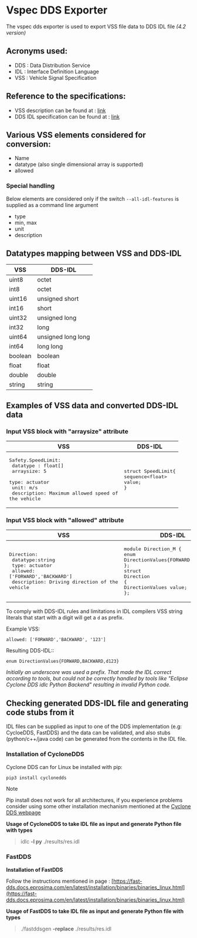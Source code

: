 # Vspec DDS Exporter

The vspec dds exporter is used to export VSS file data to DDS IDL file _(4.2 version)_

## Acronyms used:
- DDS : Data Distribution Service
- IDL : Interface Definition Language
- VSS : Vehicle Signal Specification

## Reference to the specifications:

- VSS description can be found at : [link](https://covesa.github.io/vehicle_signal_specification/introduction/)
- DDS  IDL specification can be found at : [link](https://www.omg.org/spec/IDL/4.2/PDF)

## Various VSS elements considered for conversion:
- Name
- datatype (also single dimensional array is supported)
- allowed

### Special handling

Below elements are considered only if the switch `--all-idl-features` is supplied as a command line argument
- type
- min, max
- unit
- description


## Datatypes mapping between VSS and DDS-IDL

| VSS    | DDS-IDL        |
|--------|----------------|
| uint8  | octet          |
| int8   | octet          |
| uint16 | unsigned short |
| int16  | short          |
| uint32  | unsigned long |
| int32  | long           |
| uint64  | unsigned long long|
| int64  | long long          |
| boolean  | boolean          |
| float  | float              |
| double  | double            |
| string  | string            |

## Examples of VSS data and converted DDS-IDL data

### Input VSS block with "arraysize" attribute
| VSS    | DDS-IDL         |
|--------|----------------|
| <pre>Safety.SpeedLimit:<br>    datatype : float[]<br>    arraysize: 5<br>    type: actuator<br>    unit: m/s<br>    description: Maximum allowed speed of the vehicle</pre>  | <pre>struct SpeedLimit{<br>sequence&lt;float&gt; value;<br>}<br></pre>          |
### Input VSS block with "allowed" attribute

| VSS    | DDS-IDL         |
|--------|----------------|
| <pre>Direction:<br> datatype:string<br> type: actuator<br> allowed: ['FORWARD','BACKWARD']<br> description: Driving direction of the vehicle</pre>  | <pre>module Direction_M {<br>enum DirectionValues{FORWARD,BACKWARD};<br>};<br>struct Direction<br>{<br>DirectionValues value;<br>};</pre>

To comply with DDS-IDL rules and limitations in IDL compilers VSS string literals that start with a digit will get a `d` as prefix.

Example VSS:

```
allowed: ['FORWARD','BACKWARD', '123']
```


Resulting DDS-IDL::

```
enum DirectionValues{FORWARD,BACKWARD,d123}
```

*Initially an underscore was used a prefix. That made the IDL correct according to tools,*
*but could not be correctly handled by tools like "Eclipse Cyclone DDS idlc Python Backend"*
*resulting in invalid Python code.*

## Checking generated DDS-IDL file and generating code stubs from it

IDL files can be supplied as input to one of the DDS implementation (e.g: CycloeDDS, FastDDS) and the data can be validated, and also stubs (python/c++/java code) can be generated from the contents in the IDL file.

### Installation of CycloneDDS

Cyclone DDS can for Linux be installed with pip:

```bash
pip3 install cyclonedds
```

> [!NOTE]
> Pip install does not work for all architectures, if you experience problems consider using some other installation mechanism
> mentioned at the [Cyclone DDS webpage](https://cyclonedds.io/docs/cyclonedds/latest/installation/installation.html)

**Usage of CycloneDDS to take IDL file as input and generate Python file with types**

> idlc **-l py**  ./results/res.idl

### FastDDS

**Installation of FastDDS**

Follow the instructions mentioned in page : [https://fast-dds.docs.eprosima.com/en/latest/installation/binaries/binaries_linux.html](https://fast-dds.docs.eprosima.com/en/latest/installation/binaries/binaries_linux.html)

**Usage of FastDDS to take IDL file as input and generate Python file with types**

> ./fastddsgen **-replace** ./results/res.idl
